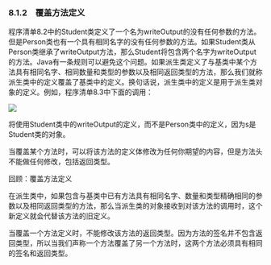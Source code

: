    

### 8.1.2　覆盖方法定义

程序清单8.2中的Student类定义了一个名为writeOutput的没有任何参数的方法。但是Person类也有一个具有相同名字的没有任何参数的方法。如果Student类从Person类继承了writeOutput方法，那么Student将包含两个名字为writeOutput的方法。Java有一条规则可以避免这个问题。如果派生类定义了与基类中某个方法具有相同名字、相同数量和类型的参数以及相同返回类型的方法，那么我们就称派生类中的定义覆盖了基类中的定义。换句话说，派生类中的定义是用于派生类对象的定义。例如，程序清单8.3中下面的调用：

![](../Images/image10776.gif)

将使用Student类中的writeOutput的定义，而不是Person类中的定义，因为s是Student类的对象。

当覆盖某个方法时，可以将该方法的定义体修改为任何你期望的内容，但是方法头不能做任何修改，包括返回类型。

回顾：覆盖方法定义

在派生类中，如果包含与基类中已有方法具有相同名字、数量和类型精确相同的参数以及相同返回类型的方法，那么当派生类的对象接收到对该方法的调用时，这个新定义就会代替该方法的旧定义。

当覆盖一个方法定义时，不能修改该方法的返回类型。因为方法的签名并不包含返回类型，所以当我们声称一个方法覆盖了另一个方法时，这两个方法必须具有相同的签名和返回类型。